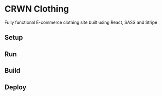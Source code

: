 # CRWN Clothing

Fully functional E-commerce clothing site built using React, SASS and Stripe

## Setup

## Run

## Build

## Deploy
